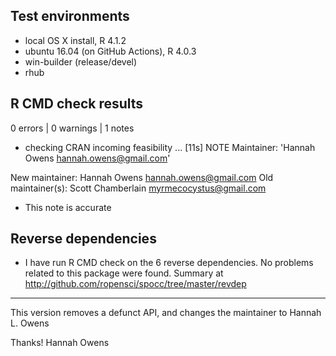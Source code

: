 ## Test environments

* local OS X install, R 4.1.2
* ubuntu 16.04 (on GitHub Actions), R 4.0.3
* win-builder (release/devel)
* rhub

## R CMD check results

0 errors | 0 warnings | 1 notes

* checking CRAN incoming feasibility ... [11s] NOTE
Maintainer: 'Hannah Owens <hannah.owens@gmail.com>'

New maintainer:
  Hannah Owens <hannah.owens@gmail.com>
Old maintainer(s):
  Scott Chamberlain <myrmecocystus@gmail.com>

* This note is accurate

## Reverse dependencies

* I have run R CMD check on the 6 reverse dependencies. No problems related to this package were found. Summary at <http://github.com/ropensci/spocc/tree/master/revdep>

--------

This version removes a defunct API, and changes the maintainer to Hannah L. Owens


Thanks!
Hannah Owens
